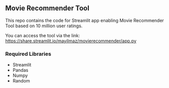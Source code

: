 ## Movie Recommender Tool

This repo contains the code for Streamlit app enabling Movie Recommender Tool based on 10 million user ratings.

You can access the tool via the link:
https://share.streamlit.io/mayilmaz/movierecommender/app.py

### Required Libraries
- Streamlit
- Pandas
- Numpy
- Random
